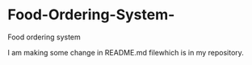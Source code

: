 # Food-Ordering-System-
Food ordering system

I am making some change in README.md filewhich is in my repository.
